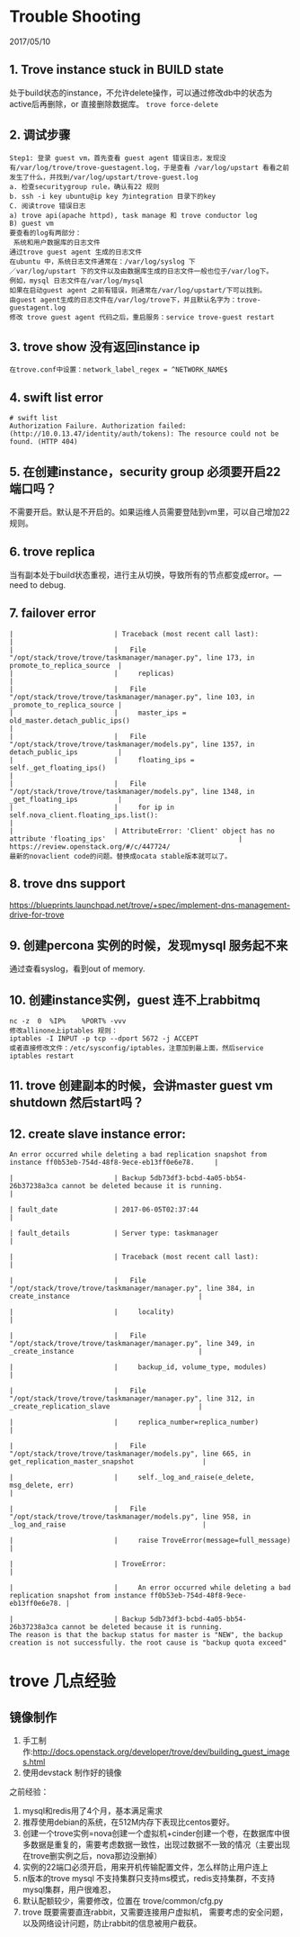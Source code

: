 # Trouble Shooting

2017/05/10

## 1. Trove instance stuck in BUILD state

处于build状态的instance，不允许delete操作，可以通过修改db中的状态为active后再删除，or 直接删除数据库。
`trove force-delete`
## 2. 调试步骤

```
Step1: 登录 guest vm，首先查看 guest agent 错误日志，发现没有/var/log/trove/trove-guestagent.log，于是查看 /var/log/upstart 看看之前发生了什么，并找到/var/log/upstart/trove-guest.log
a. 检查securitygroup rule，确认有22 规则
b. ssh -i key ubuntu@ip key 为integration 目录下的key
C. 阅读trove 错误日志
a) trove api(apache httpd), task manage 和 trove conductor log
B) guest vm
要查看的log有两部分：
 系统和用户数据库的日志文件
通过trove guest agent 生成的日志文件
在ubuntu 中，系统日志文件通常在：/var/log/syslog 下
／var/log/upstart 下的文件以及由数据库生成的日志文件一般也位于/var/log下。
例如，mysql 日志文件在/var/log/mysql
如果在启动guest agent 之前有错误，则通常在/var/log/upstart/下可以找到。
由guest agent生成的日志文件在/var/log/trove下，并且默认名字为：trove-guestagent.log
修改 trove guest agent 代码之后，重启服务：service trove-guest restart
```
## 3. trove show 没有返回instance ip
```
在trove.conf中设置：network_label_regex = ^NETWORK_NAME$
```
## 4. swift list error
```
# swift list
Authorization Failure. Authorization failed: (http://10.0.13.47/identity/auth/tokens): The resource could not be found. (HTTP 404)
```
## 5. 在创建instance，security group 必须要开启22端口吗？

不需要开启。默认是不开启的。如果运维人员需要登陆到vm里，可以自己增加22规则。
## 6. trove replica

当有副本处于build状态重视，进行主从切换，导致所有的节点都变成error。—need to debug.
## 7. failover error
```
|                         | Traceback (most recent call last):                                                              |
|                         |   File "/opt/stack/trove/trove/taskmanager/manager.py", line 173, in promote_to_replica_source  |
|                         |     replicas)                                                                                   |
|                         |   File "/opt/stack/trove/trove/taskmanager/manager.py", line 103, in _promote_to_replica_source |
|                         |     master_ips = old_master.detach_public_ips()                                                 |
|                         |   File "/opt/stack/trove/trove/taskmanager/models.py", line 1357, in detach_public_ips          |
|                         |     floating_ips = self._get_floating_ips()                                                     |
|                         |   File "/opt/stack/trove/trove/taskmanager/models.py", line 1348, in _get_floating_ips          |
|                         |     for ip in self.nova_client.floating_ips.list():                                             |
|                         | AttributeError: 'Client' object has no attribute 'floating_ips'                                 |
https://review.openstack.org/#/c/447724/
最新的novaclient code的问题。替换成ocata stable版本就可以了。
```
## 8. trove dns support
https://blueprints.launchpad.net/trove/+spec/implement-dns-management-drive-for-trove

## 9. 创建percona 实例的时候，发现mysql 服务起不来
通过查看syslog，看到out of memory.

## 10. 创建instance实例，guest 连不上rabbitmq
```
nc -z  0  %IP%    %PORT% -vvv
修改allinone上iptables 规则：
iptables -I INPUT -p tcp --dport 5672 -j ACCEPT
或者直接修改文件：/etc/sysconfig/iptables，注意加到最上面，然后service iptables restart
```
## 11. trove 创建副本的时候，会讲master guest vm shutdown 然后start吗？
## 12. create slave instance error:
```
An error occurred while deleting a bad replication snapshot from instance ff0b53eb-754d-48f8-9ece-eb13ff0e6e78.     |

|                         | Backup 5db73df3-bcbd-4a05-bb54-26b37238a3ca cannot be deleted because it is running.                                |

| fault_date              | 2017-06-05T02:37:44                                                                                                 |

| fault_details           | Server type: taskmanager                                                                                            |

|                         | Traceback (most recent call last):                                                                                  |

|                         |   File "/opt/stack/trove/trove/taskmanager/manager.py", line 384, in create_instance                                |

|                         |     locality)                                                                                                       |

|                         |   File "/opt/stack/trove/trove/taskmanager/manager.py", line 349, in _create_instance                               |

|                         |     backup_id, volume_type, modules)                                                                                |

|                         |   File "/opt/stack/trove/trove/taskmanager/manager.py", line 312, in _create_replication_slave                      |

|                         |     replica_number=replica_number)                                                                                  |

|                         |   File "/opt/stack/trove/trove/taskmanager/models.py", line 665, in get_replication_master_snapshot                 |

|                         |     self._log_and_raise(e_delete, msg_delete, err)                                                                  |

|                         |   File "/opt/stack/trove/trove/taskmanager/models.py", line 958, in _log_and_raise                                  |

|                         |     raise TroveError(message=full_message)                                                                          |

|                         | TroveError:                                                                                                         |

|                         |     An error occurred while deleting a bad replication snapshot from instance ff0b53eb-754d-48f8-9ece-eb13ff0e6e78. |

|                         | Backup 5db73df3-bcbd-4a05-bb54-26b37238a3ca cannot be deleted because it is running.
The reason is that the backup status for master is "NEW", the backup creation is not successfully. the root cause is "backup quota exceed"
```

# trove 几点经验

## 镜像制作

1. 手工制作:http://docs.openstack.org/developer/trove/dev/building_guest_images.html
2. 使用devstack 制作好的镜像

之前经验：

1. mysql和redis用了4个月，基本满足需求
2. 推荐使用debian的系统，在512M内存下表现比centos要好。
3. 创建一个trove实例=nova创建一个虚拟机+cinder创建一个卷，在数据库中很多数据是重复的，需要考虑数据一致性，出现过数据不一致的情况（主要出现在trove删实例之后，nova那边没删掉）
4. 实例的22端口必须开启，用来开机传输配置文件，怎么样防止用户连上
5. n版本的trove mysql 不支持集群只支持ms模式，redis支持集群，不支持mysql集群，用户很难忍，
6. 默认配额较少，需要修改，位置在 trove/common/cfg.py
7. trove 既要需要直连rabbit，又需要连接用户虚拟机， 需要考虑的安全问题，以及网络设计问题，防止rabbit的信息被用户截获。
